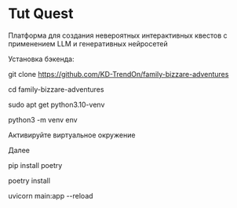 # Tut Quest

Платформа для создания невероятных интерактивных квестов с применением LLM и генеративных нейросетей


Установка бэкенда:


git clone https://github.com/KD-TrendOn/family-bizzare-adventures


cd family-bizzare-adventures


sudo apt get python3.10-venv


python3 -m venv env


Активируйте виртуальное окружение

Далее

pip install poetry


poetry install


uvicorn main:app --reload
